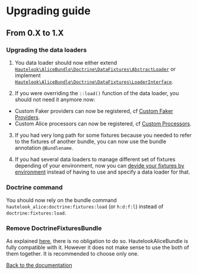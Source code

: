 # Upgrading guide

## From 0.X to 1.X

### Upgrading the data loaders

1. You data loader should now either extend [`Hautelook\AliceBundle\Doctrine\DataFixtures\AbstractLoader`](Doctrine/DataFixtures/AbstractLoader.php) or implement [`Hautelook\AliceBundle\Doctrine\DataFixtures\LoaderInterface`](Doctrine/DataFixtures/LoaderInterface.php).

2. If you were overriding the `::load()` function of the data loader, you should not need it anymore now:
  * Custom Faker providers can now be registered, cf [Custom Faker Providers](Resources/doc/faker-providers.md).
  * Custom Alice processors can now be registered, cf [Custom Processors](Resources/doc/alice-processors.md).

3. If you had very long path for some fixtures because you needed to refer to the fixtures of another bundle, you can now use the bundle annotation `@Bundlename`.

4. If you had several data loaders to manage different set of fixtures depending of your environment, now you can [devide your fixtures by environment](Resources/doc/advanced-usage.md#environment-specific-fixtures) instead of having to use and specify a data loader for that.


### Doctrine command

You should now rely on the bundle command `hautelook_alice:doctrine:fixtures:load` (or `h:d:f:l`) instead of `doctrine:fixtures:load`.


### Remove DoctrineFixturesBundle

As explained [here](Resources/doc/doctrine-fixtures-bundle.md), there is no obligation to do so. HautelookAliceBundle is fully compatible with it. However it does not make sense to use the both of them together. It is recommended to
choose only one.

[Back to the documentation](README.md)
